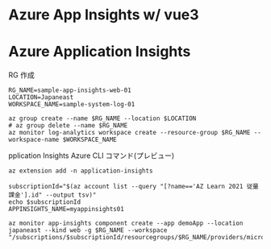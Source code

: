 # Azure App Insights w/ vue3

# Azure Application Insights

RG 作成

```
RG_NAME=sample-app-insights-web-01
LOCATION=Japaneast
WORKSPACE_NAME=sample-system-log-01
```

```
az group create --name $RG_NAME --location $LOCATION
# az group delete --name $RG_NAME
az monitor log-analytics workspace create --resource-group $RG_NAME --workspace-name $WORKSPACE_NAME
```

pplication Insights Azure CLI コマンド(プレビュー)

```
az extension add -n application-insights
```

```
subscriptionId="$(az account list --query "[?name=='AZ Learn 2021 従量課金'].id" --output tsv)"
echo $subscriptionId
APPINSIGHTS_NAME=myappinsights01
```

```
az monitor app-insights component create --app demoApp --location japaneast --kind web -g $RG_NAME --workspace "/subscriptions/$subscriptionId/resourcegroups/$RG_NAME/providers/microsoft.operationalinsights/workspaces/$WORKSPACE_NAME"
```
